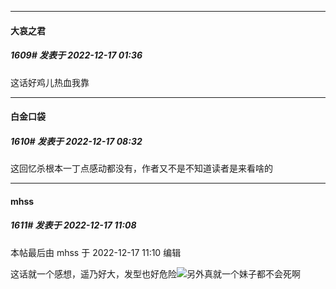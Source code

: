 

*****

####  大哀之君  
##### 1609#       发表于 2022-12-17 01:36

这话好鸡儿热血我靠



*****

####  白金口袋  
##### 1610#       发表于 2022-12-17 08:32

这回忆杀根本一丁点感动都没有，作者又不是不知道读者是来看啥的



*****

####  mhss  
##### 1611#       发表于 2022-12-17 11:08

 本帖最后由 mhss 于 2022-12-17 11:10 编辑 

这话就一个感想，遥乃好大，发型也好危险<img src="https://static.saraba1st.com/image/smiley/face2017/037.png" referrerpolicy="no-referrer">另外真就一个妹子都不会死啊

